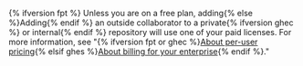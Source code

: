 {% ifversion fpt %} Unless you are on a free plan, adding{% else %}Adding{% endif %} an outside collaborator to a private{% ifversion ghec %} or internal{% endif %} repository will use one of your paid licenses. For more information, see "{% ifversion fpt or ghec %}[About per-user pricing](/billing/managing-the-plan-for-your-github-account/about-per-user-pricing){% elsif ghes %}[About billing for your enterprise](/billing/managing-your-github-billing-settings/about-billing-for-your-enterprise){% endif %}."
